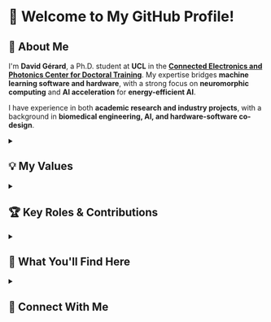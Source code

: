 # 👋 Welcome to My GitHub Profile!

## 📌 About Me
I'm **David Gérard**, a Ph.D. student at **UCL** in the [**Connected Electronics and Photonics Center for Doctoral Training**](https://www.ucl.ac.uk/electronic-electrical-engineering/study/postgraduate-research/cdt-photonic-and-electronic-systems). My expertise bridges **machine learning software and hardware**, with a strong focus on **neuromorphic computing** and **AI acceleration** for **energy-efficient AI**.  

I have experience in both **academic research and industry projects**, with a background in **biomedical engineering, AI, and hardware-software co-design**.


<details>

  <summary><h2>💡 My Values</h2></summary>
  
  ### **Collaborative Research & Knowledge Sharing**
  Science thrives in collaboration. I actively support **cross-disciplinary, international, and open collaborations** to accelerate innovation. I contribute to and **maintain open-source projects** that facilitate knowledge exchange and help researchers share their work efficiently.
  
  ### **Reproducibility & Best Practices**
  Reproducibility is a cornerstone of reliable research. I promote **best practices in software development** for academic projects, including:
  - Version control with **Git & GitHub**.
  - Clear **documentation & code modularity**.
  - Use of **containerized environments** to enable seamless replication of experiments.
  
  ### **Pushing for Open-Source Adoption in Academia**
  Too often, research is tied to proprietary tools that restrict innovation. I push for increased adoption of **open-source frameworks, tools, and methodologies** to:
  - Reduce barriers for researchers worldwide.
  - Increase transparency in peer-reviewed research.
  
  By integrating **open-source tools in research workflows**, we can make academic research more **accessible, collaborative, and efficient**.

</details>



<details>
  <summary><h2>🏆 Key Roles & Contributions</h2></summary>

  - **Project Manager of [PettingZoo](https://www.farama.org/PettingZoo/)** – A popular RL library designed for multi-agent reinforcement learning environments.
  - **Vice President of the UCL Photonics Society** - Creating and workshops around optics, photonics, and teaching students and researchers good coding practices.
  - **Ph.D. Researcher** – Working on **Photonic Integrated Circuits for AI-accelretaion** at UCL.
  - **Teaching Assistant at UCL** – Leading Python labs on **Applied Machine Learning Systems** and **Data Acquisition & Processing Systems** for the [**Integrated Machine Learning Systems MSc**](https://www.ucl.ac.uk/prospective-students/graduate/taught-degrees/integrated-machine-learning-systems-msc).
  - **Former Researcher at Cambridge & Columbia** – Experience in **analog computing, bioinformatics, and AI-powered neuroscience**.

</details>


<details>
  <summary><h2>🚀 What You'll Find Here</h2></summary>

  - **Machine Learning & AI** – Projects on **Reinforcement Learning, AI Acceleration, and Reservoir Computing**.
  - **Hardware-Software Integration** – Research on **Neuromorphic Engineering and AI-powered Circuits**.
  - **Open-Source Contributions** – Active participation in AI and **multi-agent reinforcement learning libraries**.

</details>

<details>
  <summary><h2>🔗 Connect With Me</h2></summary>
  
  - 🌐 [LinkedIn](https://www.linkedin.com/in/david-gerard-cu)
  - 📧 Email: [david.gerard.23@ucl.ac.uk](mailto:david.gerard.23@ucl.ac.uk)
  - 🏗️ Check out my work on **[GitHub](https://github.com/David-GERARD)**!

</details>

